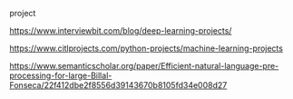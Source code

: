 project

https://www.interviewbit.com/blog/deep-learning-projects/

https://www.citlprojects.com/python-projects/machine-learning-projects

https://www.semanticscholar.org/paper/Efficient-natural-language-pre-processing-for-large-Billal-Fonseca/22f412dbe2f8556d39143670b8105fd34e008d27

